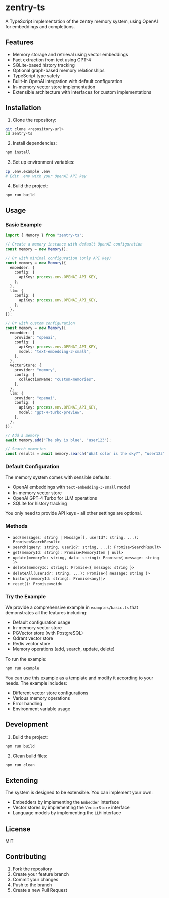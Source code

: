 # zentry-ts

A TypeScript implementation of the zentry memory system, using OpenAI for embeddings and completions.

## Features

- Memory storage and retrieval using vector embeddings
- Fact extraction from text using GPT-4
- SQLite-based history tracking
- Optional graph-based memory relationships
- TypeScript type safety
- Built-in OpenAI integration with default configuration
- In-memory vector store implementation
- Extensible architecture with interfaces for custom implementations

## Installation

1. Clone the repository:

```bash
git clone <repository-url>
cd zentry-ts
```

2. Install dependencies:

```bash
npm install
```

3. Set up environment variables:

```bash
cp .env.example .env
# Edit .env with your OpenAI API key
```

4. Build the project:

```bash
npm run build
```

## Usage

### Basic Example

```typescript
import { Memory } from "zentry-ts";

// Create a memory instance with default OpenAI configuration
const memory = new Memory();

// Or with minimal configuration (only API key)
const memory = new Memory({
  embedder: {
    config: {
      apiKey: process.env.OPENAI_API_KEY,
    },
  },
  llm: {
    config: {
      apiKey: process.env.OPENAI_API_KEY,
    },
  },
});

// Or with custom configuration
const memory = new Memory({
  embedder: {
    provider: "openai",
    config: {
      apiKey: process.env.OPENAI_API_KEY,
      model: "text-embedding-3-small",
    },
  },
  vectorStore: {
    provider: "memory",
    config: {
      collectionName: "custom-memories",
    },
  },
  llm: {
    provider: "openai",
    config: {
      apiKey: process.env.OPENAI_API_KEY,
      model: "gpt-4-turbo-preview",
    },
  },
});

// Add a memory
await memory.add("The sky is blue", "user123");

// Search memories
const results = await memory.search("What color is the sky?", "user123");
```

### Default Configuration

The memory system comes with sensible defaults:

- OpenAI embeddings with `text-embedding-3-small` model
- In-memory vector store
- OpenAI GPT-4 Turbo for LLM operations
- SQLite for history tracking

You only need to provide API keys - all other settings are optional.

### Methods

- `add(messages: string | Message[], userId?: string, ...): Promise<SearchResult>`
- `search(query: string, userId?: string, ...): Promise<SearchResult>`
- `get(memoryId: string): Promise<MemoryItem | null>`
- `update(memoryId: string, data: string): Promise<{ message: string }>`
- `delete(memoryId: string): Promise<{ message: string }>`
- `deleteAll(userId?: string, ...): Promise<{ message: string }>`
- `history(memoryId: string): Promise<any[]>`
- `reset(): Promise<void>`

### Try the Example

We provide a comprehensive example in `examples/basic.ts` that demonstrates all the features including:

- Default configuration usage
- In-memory vector store
- PGVector store (with PostgreSQL)
- Qdrant vector store
- Redis vector store
- Memory operations (add, search, update, delete)

To run the example:

```bash
npm run example
```

You can use this example as a template and modify it according to your needs. The example includes:

- Different vector store configurations
- Various memory operations
- Error handling
- Environment variable usage

## Development

1. Build the project:

```bash
npm run build
```

2. Clean build files:

```bash
npm run clean
```

## Extending

The system is designed to be extensible. You can implement your own:

- Embedders by implementing the `Embedder` interface
- Vector stores by implementing the `VectorStore` interface
- Language models by implementing the `LLM` interface

## License

MIT

## Contributing

1. Fork the repository
2. Create your feature branch
3. Commit your changes
4. Push to the branch
5. Create a new Pull Request
